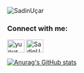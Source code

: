 
<p align="left"> <img src="https://komarev.com/ghpvc/?username=yunusozdemirr&label=Profile%20views&color=0e75b6&style=flat" alt="SadinUçar" /> </p>

<h3 align="left">Connect with me:</h3>
<p align="left">
<a href="https://www.linkedin.com/in/sadin-u%C3%A7ar-874623216/" target="blank"><img align="center" src="https://cdn.jsdelivr.net/npm/simple-icons@3.0.1/icons/linkedin.svg" alt="yunus özdemir" height="30" width="40" /></a>
<a href="https://www.instagram.com/sadinucar_/?hl=tr" target="blank"><img align="center" src="https://cdn.jsdelivr.net/npm/simple-icons@3.0.1/icons/instagram.svg" alt="SadinUçar" height="30" width="40" /></a>
</p>
 
<a href="https://www.microsoft.com/en-us/sql-server" target="_blank">
 

![Anurag's GitHub stats](https://github-readme-stats.vercel.app/api?username=EmonsS&theme=radical&show_icons=true)
